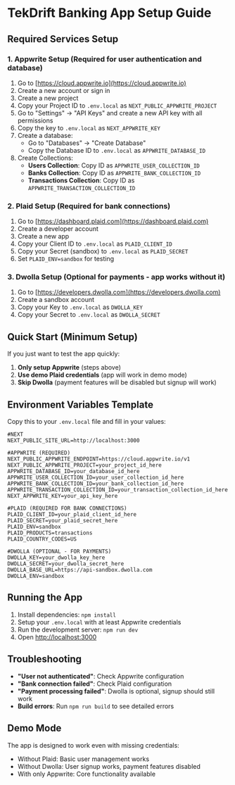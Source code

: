 # TekDrift Banking App Setup Guide

## Required Services Setup

### 1. Appwrite Setup (Required for user authentication and database)
1. Go to [https://cloud.appwrite.io](https://cloud.appwrite.io)
2. Create a new account or sign in
3. Create a new project
4. Copy your Project ID to `.env.local` as `NEXT_PUBLIC_APPWRITE_PROJECT`
5. Go to "Settings" → "API Keys" and create a new API key with all permissions
6. Copy the key to `.env.local` as `NEXT_APPWRITE_KEY`
7. Create a database:
   - Go to "Databases" → "Create Database"
   - Copy the Database ID to `.env.local` as `APPWRITE_DATABASE_ID`
8. Create Collections:
   - **Users Collection**: Copy ID as `APPWRITE_USER_COLLECTION_ID`
   - **Banks Collection**: Copy ID as `APPWRITE_BANK_COLLECTION_ID`  
   - **Transactions Collection**: Copy ID as `APPWRITE_TRANSACTION_COLLECTION_ID`

### 2. Plaid Setup (Required for bank connections)
1. Go to [https://dashboard.plaid.com](https://dashboard.plaid.com)
2. Create a developer account
3. Create a new app
4. Copy your Client ID to `.env.local` as `PLAID_CLIENT_ID`
5. Copy your Secret (sandbox) to `.env.local` as `PLAID_SECRET`
6. Set `PLAID_ENV=sandbox` for testing

### 3. Dwolla Setup (Optional for payments - app works without it)
1. Go to [https://developers.dwolla.com](https://developers.dwolla.com)
2. Create a sandbox account
3. Copy your Key to `.env.local` as `DWOLLA_KEY`
4. Copy your Secret to `.env.local` as `DWOLLA_SECRET`

## Quick Start (Minimum Setup)

If you just want to test the app quickly:

1. **Only setup Appwrite** (steps above)
2. **Use demo Plaid credentials** (app will work in demo mode)
3. **Skip Dwolla** (payment features will be disabled but signup will work)

## Environment Variables Template

Copy this to your `.env.local` file and fill in your values:

```env
#NEXT
NEXT_PUBLIC_SITE_URL=http://localhost:3000

#APPWRITE (REQUIRED)
NEXT_PUBLIC_APPWRITE_ENDPOINT=https://cloud.appwrite.io/v1
NEXT_PUBLIC_APPWRITE_PROJECT=your_project_id_here
APPWRITE_DATABASE_ID=your_database_id_here
APPWRITE_USER_COLLECTION_ID=your_user_collection_id_here
APPWRITE_BANK_COLLECTION_ID=your_bank_collection_id_here
APPWRITE_TRANSACTION_COLLECTION_ID=your_transaction_collection_id_here
NEXT_APPWRITE_KEY=your_api_key_here

#PLAID (REQUIRED FOR BANK CONNECTIONS)
PLAID_CLIENT_ID=your_plaid_client_id_here
PLAID_SECRET=your_plaid_secret_here
PLAID_ENV=sandbox
PLAID_PRODUCTS=transactions
PLAID_COUNTRY_CODES=US

#DWOLLA (OPTIONAL - FOR PAYMENTS)
DWOLLA_KEY=your_dwolla_key_here
DWOLLA_SECRET=your_dwolla_secret_here
DWOLLA_BASE_URL=https://api-sandbox.dwolla.com
DWOLLA_ENV=sandbox
```

## Running the App

1. Install dependencies: `npm install`
2. Setup your `.env.local` with at least Appwrite credentials
3. Run the development server: `npm run dev`
4. Open [http://localhost:3000](http://localhost:3000)

## Troubleshooting

- **"User not authenticated"**: Check Appwrite configuration
- **"Bank connection failed"**: Check Plaid configuration
- **"Payment processing failed"**: Dwolla is optional, signup should still work
- **Build errors**: Run `npm run build` to see detailed errors

## Demo Mode

The app is designed to work even with missing credentials:
- Without Plaid: Basic user management works
- Without Dwolla: User signup works, payment features disabled
- With only Appwrite: Core functionality available
